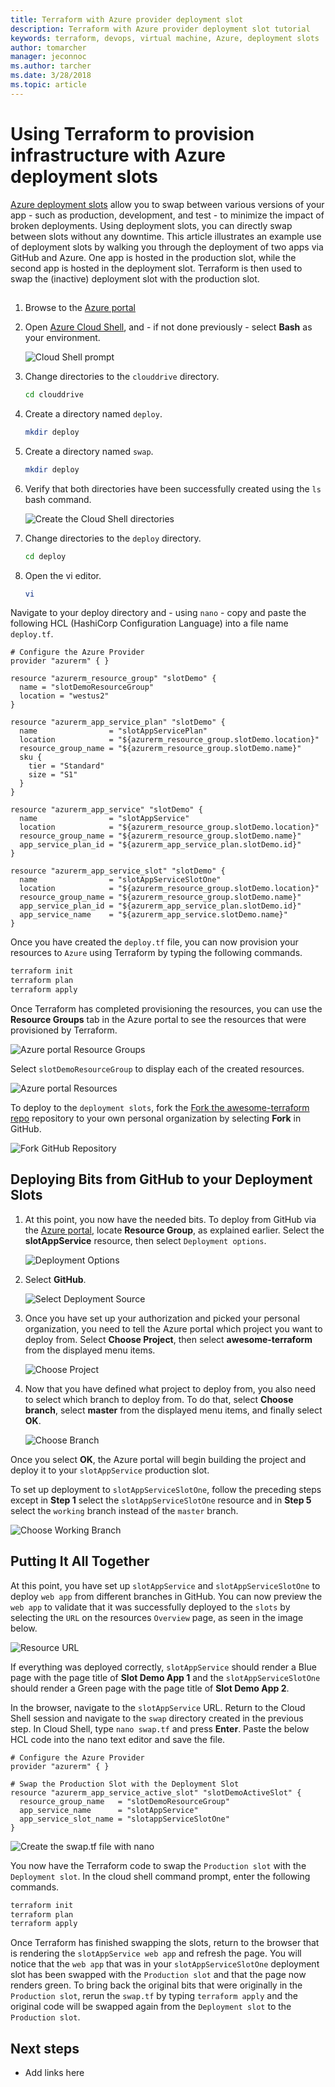 ```yaml
---
title: Terraform with Azure provider deployment slot
description: Terraform with Azure provider deployment slot tutorial
keywords: terraform, devops, virtual machine, Azure, deployment slots
author: tomarcher
manager: jeconnoc
ms.author: tarcher
ms.date: 3/28/2018
ms.topic: article
---
```


# Using Terraform to provision infrastructure with Azure deployment slots

[Azure deployment slots](/azure/app-service/web-sites-staged-publishing) allow you to swap between various versions of your app - such as production, development, and test - to minimize the impact of broken deployments. Using deployment slots, you can directly swap between slots  without any downtime. This article illustrates an example use of deployment slots by walking you through the deployment of two apps via GitHub and Azure. One app is hosted in the production slot, while the second app is hosted in the deployment slot. Terraform is then used to swap the (inactive) deployment slot with the production slot.

## 

1. Browse to the [Azure portal](http://www.portal.azure.com)

1. Open [Azure Cloud Shell](/azure/cloud-shell/overview), and - if not done previously - select **Bash** as your environment.

    ![Cloud Shell prompt](./media/terraform-slot-walkthru/azure-portal-cloud-shell-button.png)

1. Change directories to the `clouddrive` directory.

    ```bash
    cd clouddrive
    ```

1. Create a directory named `deploy`.

    ```bash
    mkdir deploy
    ```

1. Create a directory named `swap`.

    ```bash
    mkdir deploy
    ```

1. Verify that both directories have been successfully created using the `ls` bash command.

    ![Create the Cloud Shell directories](./media/terraform-slot-walkthru/cloud-shell.png)

1. Change directories to the `deploy` directory.

    ```bash
    cd deploy
    ```

1. Open the vi editor.

    ```bash
    vi
    ```





Navigate to your deploy directory and - using `nano` - copy and paste the following HCL (HashiCorp Configuration Language) into a file name `deploy.tf`.

```HCL
# Configure the Azure Provider
provider "azurerm" { }

resource "azurerm_resource_group" "slotDemo" {
  name = "slotDemoResourceGroup"
  location = "westus2"
}

resource "azurerm_app_service_plan" "slotDemo" {
  name                = "slotAppServicePlan"
  location            = "${azurerm_resource_group.slotDemo.location}"
  resource_group_name = "${azurerm_resource_group.slotDemo.name}"
  sku {
    tier = "Standard"
    size = "S1"
  }
}

resource "azurerm_app_service" "slotDemo" {
  name                = "slotAppService"
  location            = "${azurerm_resource_group.slotDemo.location}"
  resource_group_name = "${azurerm_resource_group.slotDemo.name}"
  app_service_plan_id = "${azurerm_app_service_plan.slotDemo.id}"
}

resource "azurerm_app_service_slot" "slotDemo" {
  name                = "slotAppServiceSlotOne"
  location            = "${azurerm_resource_group.slotDemo.location}"
  resource_group_name = "${azurerm_resource_group.slotDemo.name}"
  app_service_plan_id = "${azurerm_app_service_plan.slotDemo.id}"
  app_service_name    = "${azurerm_app_service.slotDemo.name}"
}
```
Once you have created the `deploy.tf` file, you can now provision your resources to `Azure` using Terraform by typing the following commands.

```bash
terraform init
terraform plan
terraform apply
```

Once Terraform has completed provisioning the resources, you can use the **Resource Groups** tab in the Azure portal to see the resources that were provisioned by Terraform.

![Azure portal Resource Groups](./media/terraform-slot-walkthru/resource-groups.png)

Select `slotDemoResourceGroup` to display each of the created resources.

![Azure portal Resources](./media/terraform-slot-walkthru/resources.png)

To deploy to the `deployment slots`, fork the [Fork the awesome-terraform repo](https://github.com/Azure/awesome-terraform) repository to your own personal organization by selecting **Fork** in GitHub.

![Fork GitHub Repository](./media/terraform-slot-walkthru/fork-repo.png)

Deploying Bits from GitHub to your Deployment Slots
---

1. At this point, you now have the needed bits. To deploy from GitHub via the [Azure portal](https://portal.azure.com/), locate **Resource Group**, as explained earlier. Select the **slotAppService** resource, then select `Deployment options`.

    ![Deployment Options](./media/terraform-slot-walkthru/deployment-options.png)

3. Select **GitHub**.

    ![Select Deployment Source](./media/terraform-slot-walkthru/select-source.png)

4. Once you have set up your authorization and picked your personal organization, you need to tell the Azure portal which project you want to deploy from. Select **Choose Project**, then select **awesome-terraform** from the displayed menu items.

    ![Choose Project](./media/terraform-slot-walkthru/choose-project.png)

5. Now that you have defined what project to deploy from, you also need to select which branch to deploy from. To do that, select **Choose branch**, select  **master** from the displayed menu items, and finally select **OK**.

    ![Choose Branch](./media/terraform-slot-walkthru/choose-branch.png)

Once you select **OK**, the Azure portal will begin building the project and deploy it to your `slotAppService` production slot. 

To set up deployment to `slotAppServiceSlotOne`, follow the preceding steps except in **Step 1** select the `slotAppServiceSlotOne` resource and in **Step 5** select the `working` branch instead of the `master` branch.

![Choose Working Branch](./media/terraform-slot-walkthru/choose-branch-working.png)

Putting It All Together
---

At this point, you have set up `slotAppService` and `slotAppServiceSlotOne` to deploy `web app` from different branches in GitHub. You can now preview the `web app` to validate that it was successfully deployed to the `slots` by selecting the `URL` on the resources `Overview` page, as seen in the image below.

![Resource URL](./media/terraform-slot-walkthru/resource-url.png)

 If everything was deployed correctly, `slotAppService` should render a Blue page with the page title of **Slot Demo App 1** and the `slotAppServiceSlotOne` should render a Green page with the page title of **Slot Demo App 2**.

 In the browser, navigate to the `slotAppService` URL. Return to the Cloud Shell session and navigate to the `swap` directory created in the previous step. In Cloud Shell, type `nano swap.tf` and press **Enter**. Paste the below HCL code into the nano text editor and save the file.

```HCL
# Configure the Azure Provider
provider "azurerm" { }

# Swap the Production Slot with the Deployment Slot
resource "azurerm_app_service_active_slot" "slotDemoActiveSlot" {
  resource_group_name   = "slotDemoResourceGroup"
  app_service_name      = "slotAppService"
  app_service_slot_name = "slotappServiceSlotOne"
}
```

![Create the swap.tf file with nano](./media/terraform-slot-walkthru/cloud-shell-swap.png)

You now have the Terraform code to swap the `Production slot` with the `Deployment slot`. In the cloud shell command prompt, enter the following commands.

```bash
terraform init
terraform plan
terraform apply
```

Once Terraform has finished swapping the slots, return to the browser that is rendering the `slotAppService web app` and refresh the page. You will notice that the `web app` that was in your `slotAppServiceSlotOne` deployment slot has been swapped with the `Production slot` and that the page now renders green. To bring back the original bits that were originally in the `Production slot`, rerun the `swap.tf` by typing `terraform apply` and the original code will be swapped again from the `Deployment slot` to the `Production slot`.

## Next steps

- Add links here